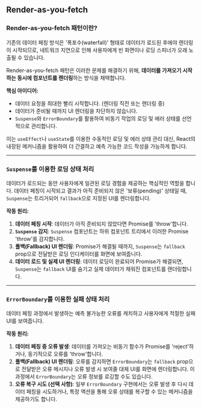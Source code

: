 ## Render-as-you-fetch

### Render-as-you-fetch 패턴이란?

기존의 데이터 페칭 방식은 '폭포수(waterfall)' 형태로 데이터가 로드된 후에야 렌더링이 시작되므로, 네트워크 지연으로 인해 사용자에게 빈 화면이나 로딩 스피너가 오래 노출될 수 있습니다.

Render-as-you-fetch 패턴은 이러한 문제를 해결하기 위해, **데이터를 가져오기 시작하는 동시에 컴포넌트를 렌더링**하는 방식을 채택합니다.

**핵심 아이디어:**

- 데이터 요청을 최대한 빨리 시작합니다. (렌더링 직전 또는 렌더링 중)
- 데이터가 준비될 때까지 UI 렌더링을 차단하지 않습니다.
- `Suspense`와 `ErrorBoundary`를 활용하여 비동기 작업의 로딩 및 에러 상태를 선언적으로 관리합니다.

이는 `useEffect`나 `useState`를 이용한 수동적인 로딩 및 에러 상태 관리 대신, React의 내장된 메커니즘을 활용하여 더 간결하고 예측 가능한 코드 작성을 가능하게 합니다.

---

### `Suspense`를 이용한 로딩 상태 처리

데이터가 로드되는 동안 사용자에게 일관된 로딩 경험을 제공하는 핵심적인 역할을 합니다. 데이터 페칭이 시작되고 결과가 아직 준비되지 않은 '보류(pending)' 상태일 때, `Suspense`는 트리거되어 `fallback`으로 지정된 UI를 렌더링합니다.

**작동 원리:**

1.  **데이터 페칭 시작**: 데이터가 아직 준비되지 않았다면 Promise를 'throw'합니다.
2.  **`Suspense` 감지**: `Suspense` 컴포넌트는 하위 컴포넌트 트리에서 이러한 Promise 'throw'를 감지합니다.
3.  **폴백(Fallback) UI 렌더링**: Promise가 해결될 때까지, `Suspense`는 `fallback` prop으로 전달받은 로딩 인디케이터를 화면에 보여줍니다.
4.  **데이터 로드 및 실제 UI 렌더링**: 데이터 로딩이 완료되어 Promise가 해결되면, `Suspense`는 `fallback` UI를 숨기고 실제 데이터가 채워진 컴포넌트를 렌더링합니다.

---

### `ErrorBoundary`를 이용한 실패 상태 처리

데이터 페칭 과정에서 발생하는 예측 불가능한 오류를 캐치하고 사용자에게 적절한 실패 UI를 보여줍니다.

**작동 원리:**

1.  **데이터 페칭 중 오류 발생**: 데이터를 가져오는 비동기 함수가 Promise를 'reject'하거나, 동기적으로 오류를 'throw'합니다.
2.  **폴백(Fallback) UI 렌더링**: 오류를 감지하면 `ErrorBoundary`는 `fallback` prop으로 전달받은 오류 메시지나 오류 발생 시 보여줄 대체 UI를 화면에 렌더링합니다. 이 과정에서 `ErrorBoundary`는 오류 정보를 로깅할 수도 있습니다.
3.  **오류 복구 시도 (선택 사항)**: 일부 `ErrorBoundary` 구현에서는 오류 발생 후 다시 데이터 페칭을 시도하거나, 특정 액션을 통해 오류 상태를 복구할 수 있는 메커니즘을 제공하기도 합니다.

